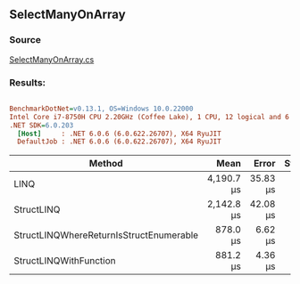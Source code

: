 ﻿## SelectManyOnArray

### Source
[SelectManyOnArray.cs](../../src/StructLinq.Benchmark/SelectManyOnArray.cs)

### Results:
``` ini

BenchmarkDotNet=v0.13.1, OS=Windows 10.0.22000
Intel Core i7-8750H CPU 2.20GHz (Coffee Lake), 1 CPU, 12 logical and 6 physical cores
.NET SDK=6.0.203
  [Host]     : .NET 6.0.6 (6.0.622.26707), X64 RyuJIT
  DefaultJob : .NET 6.0.6 (6.0.622.26707), X64 RyuJIT


```
|                                  Method |       Mean |    Error |   StdDev | Ratio | RatioSD |  Gen 0 | Allocated |
|---------------------------------------- |-----------:|---------:|---------:|------:|--------:|-------:|----------:|
|                                    LINQ | 4,190.7 μs | 35.83 μs | 33.51 μs |  1.00 |    0.00 |      - |  32,068 B |
|                              StructLINQ | 2,142.8 μs | 42.08 μs | 53.21 μs |  0.52 |    0.02 | 3.9063 |  32,002 B |
| StructLINQWhereReturnIsStructEnumerable |   878.0 μs |  6.62 μs |  5.53 μs |  0.21 |    0.00 |      - |      33 B |
|                  StructLINQWithFunction |   881.2 μs |  4.36 μs |  3.86 μs |  0.21 |    0.00 |      - |       1 B |
